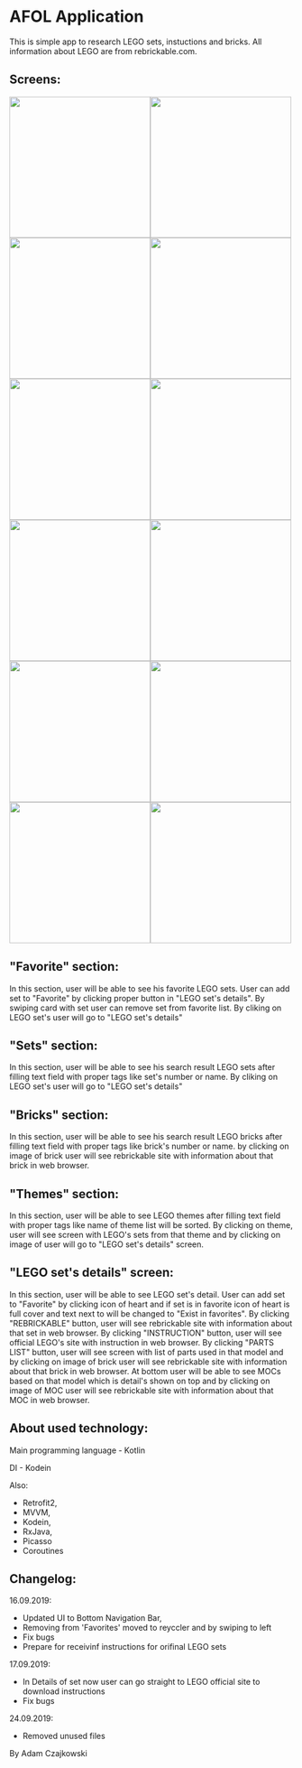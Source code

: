 # AFOL Application

This is simple app to research LEGO sets, instuctions and bricks. All information about LEGO are from rebrickable.com. 

Screens:
---------------------------
<img src="https://i.ibb.co/xDdW6Fw/Screenshot-1569305217.png" width=250><img src="https://i.ibb.co/pjcy52j/Screenshot-1569305288.png" width=250><img src="https://i.ibb.co/tQW4BDZ/Screenshot-1569305303.png" width=250><img src="https://i.ibb.co/ZLy09qf/Screenshot-1569305311.png" width=250><img src="https://i.ibb.co/VC6nNJq/Screenshot-1569305322.png" width=250><img src="https://i.ibb.co/Z8dZZG7/Screenshot-1569305332.png" width=250><img src="https://i.ibb.co/PW9bs5x/Screenshot-1569305358.png" width=250><img src="https://i.ibb.co/QrSSJzQ/Screenshot-1569305363.png" width=250><img src="https://i.ibb.co/LhdbH7j/Screenshot-1569305371.png" width=250><img src="https://i.ibb.co/fMmjMdy/Screenshot-1569305377.png" width=250><img src="https://i.ibb.co/g4J4PZG/Screenshot-1569305419.png" width=250><img src="https://i.ibb.co/f26K5Wp/Screenshot-1569305439.png" width=250>

"Favorite" section:
-----------------------------
In this section, user will be able to see his favorite LEGO sets. User can add set to "Favorite" by clicking proper button in "LEGO set's details".
By swiping card with set user can remove set from favorite list.
By cliking on LEGO set's user will go to "LEGO set's details"

"Sets" section:
------------------------------
In this section, user will be able to see his search result LEGO sets after filling text field with proper tags like set's number or name. 
By cliking on LEGO set's user will go to "LEGO set's details"

"Bricks" section:
-------------------------------
In this section, user will be able to see his search result LEGO bricks after filling text field with proper tags like brick's number or name. 
by clicking on image of brick user will see rebrickable site with information about that brick in web browser.

"Themes" section:
-------------------------------
In this section, user will be able to see LEGO themes after filling text field with proper tags like name of theme list will be sorted. 
By clicking on theme, user will see screen with LEGO's sets from that theme and by clicking on image of user will go to "LEGO set's details" screen. 

"LEGO set's details" screen:
-------------------------------
In this section, user will be able to see LEGO set's detail. User can add set to "Favorite" by clicking icon of heart and if set is in favorite icon of heart is full cover and text next to will be changed to "Exist in favorites".
By clicking "REBRICKABLE" button, user will see rebrickable site with information about that set in web browser.
By clicking "INSTRUCTION" button, user will see official LEGO's site with instruction in web browser.
By clicking "PARTS LIST" button, user will see screen with list of parts used in that model and by clicking on image of brick user will see rebrickable site with information about that brick in web browser.
At bottom user will be able to see MOCs based on that model which is detail's shown on top and by clicking on image of MOC user will see rebrickable site with information about that MOC in web browser.

About used technology:
-----------------------------
Main programming language - Kotlin

DI - Kodein

Also:
- Retrofit2,
- MVVM,
- Kodein,
- RxJava,
- Picasso
- Coroutines

Changelog: 
--------------------------
16.09.2019: 
 - Updated UI to Bottom Navigation Bar, 
 - Removing from 'Favorites' moved to reyccler and by swiping to left 
 - Fix bugs 
 - Prepare for receivinf instructions for orifinal LEGO sets

17.09.2019:
 - In Details of set now user can go straight to LEGO official site to download instructions
 - Fix bugs
 
 24.09.2019:
 - Removed unused files
 
By Adam Czajkowski
